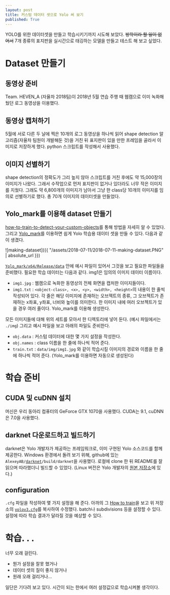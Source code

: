 ```yaml
---
layout: post
title: 커스텀 데이터 셋으로 Yolo 써 보기
published: True
---
```




YOLO를 위한 데이터셋을 만들고 학습시키기까지 시도해 보았다. ~~방학이라 할 일이 없어서~~ 7개 종류의 표지판을 실시간으로 태깅하는 모델을 만들고 테스트 해 보고 싶었다.



# Dataset 만들기

## 동영상 준비

Team. HEVEN_A (자율차 2018팀)이 2018년 5월 연습 주행 때 웹캠으로 이미 녹화해 뒀던 로그 동영상을 이용했다.

## 동영상 캡처하기

5월에 서로 다른 두 날에 찍은 10개의 로그 동영상을 하나씩 읽어 shape detection 알고리즘(자율차 팀원이 개발해둔 것)을 거친 뒤 표지판이 있을 만한 프레임을 골라서 이미지로 저장하게 했다. python 스크립트를 작성해서 사용했다.

## 이미지 선별하기

shape detection의 정확도가 그리 높지 않아 스크립트를 거친 후에도 약 15,000장의 이미지가 나왔다. 그래서 수작업으로 먼저 표지판이 없거나 있더라도 너무 작은 이미지를 지웠다. 그래도 약 6,800개의 이미지가 남아서 그냥 한 class당 10개의 이미지를 임의로 선별하기로 했다. 총 70개 이미지의 데이터셋을 만들었다.

## Yolo_mark를 이용해 dataset 만들기

[how-to-train-to-detect-your-custom-objects](https://github.com/AlexeyAB/darknet#how-to-train-to-detect-your-custom-objects)를 통해 방법을 자세히 알 수 있었다. 그리고 [Yolo_mark](https://github.com/AlexeyAB/Yolo_mark)를 이용하면 쉽게 Yolo 학습용 데이터 셋을 만들 수 있다. 다음과 같이 생겼다.

![making-dataset]({{ "/assets/2018-07-11/2018-07-11-making-dataset.PNG" | absolute_url }})



[`Yolo_mark/x64/Release/data`](https://github.com/AlexeyAB/Yolo_mark/tree/master/x64/Release/data) 안에 예시 파일이 있어서 그것을 보고 필요한 파일들을 준비했다. 필요한 학습 데이터는 다음과 같다. img1은 임의의 이미지 데이터 이름이다.

- `img1.jpg` : 웹캠으로 녹화한 동영상의 전체 화면을 캡처한 이미지들이다.
- `img1.txt` : `<object-class>, <x>, <y>, <width>, <height>`의 내용이 한 줄씩 작성되어 있다. 각 줄은 해당 이미지에 존재하는 오브젝트의 종류, 그 오브젝트가 존재하는 x좌표, y좌표, 너비와 높이를 의미한다. 한 이미지 내에 여러 오브젝트가 있을 경우 여러 줄이다. Yolo_mark를 이용해 생성한다.

모든 이미지들에 대해 위의 세트를 모아서 한 디렉토리에 넣어 둔다. (예시 파일에서는 `./img`) 그리고 예시 파일을 보고 아래의 파일도 준비한다.

- `obj.data` : 커스텀 데이터에 대한 몇 가지 설정을 작성한다.
- `obj.names` : class 이름을 한 줄에 하나씩 적어 준다. 
- `train.txt` : `data/img/img1.jpg` 와 같이 학습시킬 이미지의 경로와 이름을 한 줄에 하나씩 적어 준다. (Yolo_mark를 이용하면 자동으로 생성된다)

# 학습 준비

## CUDA 및 cuDNN 설치

머신은 우리 동아리 컴퓨터의 GeForce GTX 1070을 사용했다. CUDA는 9.1, cuDNN은 7.0을 사용했다.

## darknet 다운로드하고 빌드하기

darknet은 Yolo 개발자가 제공하는 프레임워크로, 이미 구현된 Yolo 소스코드를 함께 제공한다. Windows 환경에서 돌려 보기 위해, github에 있는`AlexeyAB/`[`darknet`](https://github.com/AlexeyAB/darknet)`/build/darknet`을 사용했다. 로컬에 clone 한 뒤 README를 잘 읽으며 따라했더니 빌드할 수 있었다. (Linux 버전은 Yolo 개발자의 [원본 저장소](https://github.com/pjreddie/darknet)에 있다.) 

## configuration

`.cfg` 파일을 작성하여 몇 가지 설정을 해 준다. 아까의 그 [How to train](https://github.com/AlexeyAB/darknet#how-to-train-to-detect-your-custom-objects)을 보고 위 저장소의 [`yolov3.cfg`](https://github.com/AlexeyAB/darknet/blob/master/build/darknet/x64/cfg/yolov3.cfg)를 복사하여 수정했다. batch나 subdivisions 등을 설정할 수 있다. 설정에 따라 학습 결과가 달라질 것을 예상할 수 있다.



# 학습. . .

너무 오래 걸린다.

* 뭔가 설정을 잘못 했거나
* 데이터 셋의 질이 좋지 않거나
* 원래 오래 걸리거나...

일단은 기다려 보고 있다. 시간이 되는 한에서 여러 설정값으로 학습시켜볼 생각이다.